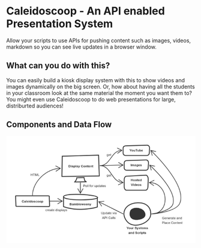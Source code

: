 # Caleidoscoop - An API enabled Presentation System

Allow your scripts to use APIs for pushing content such as images, videos, markdown so you can see live updates in a browser window.

## What can you do with this?

You can easily build a kiosk display system with this to show videos and images dynamically on the big screen. Or, how about having all the students in your classroom look at the same material the moment you want them to? You might even use Caleidoscoop to do web presentations for large, distriburted audiences!

## Components and Data Flow

![](https://raw.githubusercontent.com/u1i/caleidoscoop/master/img/c10p-diagram1.png)
